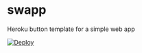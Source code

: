# swapp
Heroku button template for a simple web app


[![Deploy](https://www.herokucdn.com/deploy/button.png)](https://heroku.com/deploy)
